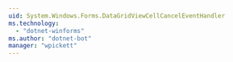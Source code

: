 ```yaml
---
uid: System.Windows.Forms.DataGridViewCellCancelEventHandler
ms.technology: 
  - "dotnet-winforms"
ms.author: "dotnet-bot"
manager: "wpickett"
---
```

